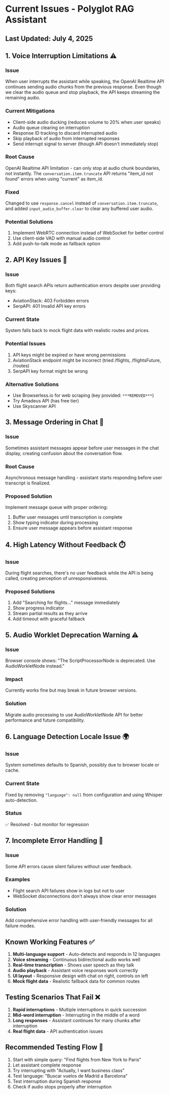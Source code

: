# Current Issues - Polyglot RAG Assistant

## Last Updated: July 4, 2025

## 1. Voice Interruption Limitations ⚠️

### Issue
When user interrupts the assistant while speaking, the OpenAI Realtime API continues sending audio chunks from the previous response. Even though we clear the audio queue and stop playback, the API keeps streaming the remaining audio.

### Current Mitigations
- Client-side audio ducking (reduces volume to 20% when user speaks)
- Audio queue clearing on interruption
- Response ID tracking to discard interrupted audio
- Skip playback of audio from interrupted responses
- Send interrupt signal to server (though API doesn't immediately stop)

### Root Cause
OpenAI Realtime API limitation - can only stop at audio chunk boundaries, not instantly. The `conversation.item.truncate` API returns "item_id not found" errors when using "current" as item_id.

### Fixed
Changed to use `response.cancel` instead of `conversation.item.truncate`, and added `input_audio_buffer.clear` to clear any buffered user audio.

### Potential Solutions
1. Implement WebRTC connection instead of WebSocket for better control
2. Use client-side VAD with manual audio control
3. Add push-to-talk mode as fallback option

## 2. API Key Issues 🔑

### Issue
Both flight search APIs return authentication errors despite user providing keys:
- AviationStack: 403 Forbidden errors
- SerpAPI: 401 Invalid API key errors

### Current State
System falls back to mock flight data with realistic routes and prices.

### Potential Issues
1. API keys might be expired or have wrong permissions
2. AviationStack endpoint might be incorrect (tried /flights, /flightsFuture, /routes)
3. SerpAPI key format might be wrong

### Alternative Solutions
- Use Browserless.io for web scraping (key provided: `***REMOVED***`)
- Try Amadeus API (has free tier)
- Use Skyscanner API

## 3. Message Ordering in Chat 💬

### Issue
Sometimes assistant messages appear before user messages in the chat display, creating confusion about the conversation flow.

### Root Cause
Asynchronous message handling - assistant starts responding before user transcript is finalized.

### Proposed Solution
Implement message queue with proper ordering:
1. Buffer user messages until transcription is complete
2. Show typing indicator during processing
3. Ensure user message appears before assistant response

## 4. High Latency Without Feedback ⏱️

### Issue
During flight searches, there's no user feedback while the API is being called, creating perception of unresponsiveness.

### Proposed Solutions
1. Add "Searching for flights..." message immediately
2. Show progress indicator
3. Stream partial results as they arrive
4. Add timeout with graceful fallback

## 5. Audio Worklet Deprecation Warning ⚠️

### Issue
Browser console shows: "The ScriptProcessorNode is deprecated. Use AudioWorkletNode instead."

### Impact
Currently works fine but may break in future browser versions.

### Solution
Migrate audio processing to use AudioWorkletNode API for better performance and future compatibility.

## 6. Language Detection Locale Issue 🌍

### Issue
System sometimes defaults to Spanish, possibly due to browser locale or cache.

### Current State
Fixed by removing `"language": null` from configuration and using Whisper auto-detection.

### Status
✅ Resolved - but monitor for regression

## 7. Incomplete Error Handling 🚨

### Issue
Some API errors cause silent failures without user feedback.

### Examples
- Flight search API failures show in logs but not to user
- WebSocket disconnections don't always show clear error messages

### Solution
Add comprehensive error handling with user-friendly messages for all failure modes.

## Known Working Features ✅

1. **Multi-language support** - Auto-detects and responds in 12 languages
2. **Voice streaming** - Continuous bidirectional audio works well
3. **Real-time transcription** - Shows user speech as they talk
4. **Audio playback** - Assistant voice responses work correctly
5. **UI layout** - Responsive design with chat on right, controls on left
6. **Mock flight data** - Realistic fallback data for common routes

## Testing Scenarios That Fail ❌

1. **Rapid interruptions** - Multiple interruptions in quick succession
2. **Mid-word interruption** - Interrupting in the middle of a word
3. **Long responses** - Assistant continues for many chunks after interruption
4. **Real flight data** - API authentication issues

## Recommended Testing Flow 🧪

1. Start with simple query: "Find flights from New York to Paris"
2. Let assistant complete response
3. Try interrupting with "Actually, I want business class"
4. Test language: "Buscar vuelos de Madrid a Barcelona"
5. Test interruption during Spanish response
6. Check if audio stops properly after interruption